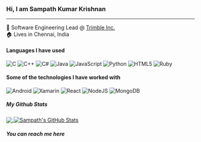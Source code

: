 ### Hi, I am Sampath Kumar Krishnan
____

:office: Software Engineering Lead @ <a href="https://www.trimble.com/"> Trimble Inc. </a><br>
:house: Lives in Chennai, India

#### Languages I have used
![C](https://img.shields.io/badge/-C-787878?style=for-the-badge)
![C++](https://img.shields.io/badge/-C++-787878?style=for-the-badge)
![C#](https://img.shields.io/badge/-C%23-787878?style=for-the-badge)
![Java](https://img.shields.io/badge/-Java-787878?style=for-the-badge&logo=Java&logoColor=f89820)
![JavaScript](https://img.shields.io/badge/-JavaScript-787878?style=for-the-badge&logo=javascript)
![Python](https://img.shields.io/badge/-Python-787878?style=for-the-badge&logo=python)
![HTML5](https://img.shields.io/badge/-HTML5-787878?style=for-the-badge&logo=HTML5)
![Ruby](https://img.shields.io/badge/-Ruby-787878?style=for-the-badge&logo=ruby&logoColor=D51F06)

#### Some of the technologies I have worked with
![Android](https://img.shields.io/badge/-Android-787878?style=for-the-badge&logo=android)
![Xamarin](https://img.shields.io/badge/-Xamarin-787878?style=for-the-badge&logo=xamarin)
![React](https://img.shields.io/badge/-React-787878?style=for-the-badge&logo=react)
![NodeJS](https://img.shields.io/badge/-NodeJS-787878?style=for-the-badge&logo=node.js)
![MongoDB](https://img.shields.io/badge/-MongoDB-787878?style=for-the-badge&logo=mongodb)

##### My Github Stats

<a href="https://github.com/sampathblam/sampathblam">
  <img align="center" src="https://github-readme-stats.vercel.app/api/top-langs/?username=sampathblam" />
</a>
<a href="https://github.com/sampathblam/sampathblam">
  <img align="center" src="https://github-readme-stats.vercel.app/api?username=sampathblam&show_icons=true&line_height=34&count_private=true" alt="Sampath's GitHub Stats" />
</a>

##### You can reach me here

<!--
**sampathBlam/sampathblam** is a ✨ _special_ ✨ repository because its `README.md` (this file) appears on your GitHub profile.

Here are some ideas to get you started:

- 🔭 I’m currently working on ...
- 🌱 I’m currently learning ...
- 👯 I’m looking to collaborate on ...
- 🤔 I’m looking for help with ...
- 💬 Ask me about ...
- 📫 How to reach me: ...
- 😄 Pronouns: ...
- ⚡ Fun fact: ...
-->
